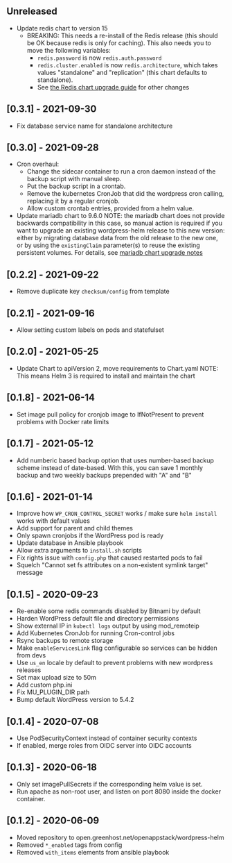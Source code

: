## Unreleased

* Update redis chart to version 15
  * BREAKING: This needs a re-install of the Redis release (this should be OK
    because redis is only for caching). This also needs you to move the
    following variables: 
    - `redis.password` is now `redis.auth.password`
    - `redis.cluster.enabled` is now `redis.architecture`, which takes values
      "standalone" and "replication" (this chart defaults to standalone).
    - See [the Redis chart upgrade
      guide](https://github.com/bitnami/charts/tree/master/bitnami/redis#upgrading)
      for other changes

## [0.3.1] - 2021-09-30

* Fix database service name for standalone architecture

## [0.3.0] - 2021-09-28

* Cron overhaul:
  - Change the sidecar container to run a cron daemon instead of the backup
    script with manual sleep.
  - Put the backup script in a crontab.
  - Remove the kubernetes CronJob that did the wordpress cron calling,
    replacing it by a regular cronjob.
  - Allow custom crontab entries, provided from a helm value.
* Update mariadb chart to 9.6.0
  NOTE: the mariadb chart does not provide backwards compatibility in this
  case, so manual action is required if you want to upgrade an existing
  wordpress-helm release to this new version: either by migrating database data
  from the old release to the new one, or by using the `existingClaim`
  parameter(s) to reuse the existing persistent volumes. For details, see
  [mariadb chart upgrade notes](
  https://artifacthub.io/packages/helm/bitnami/mariadb/9.6.0#to-8-0-0)

## [0.2.2] - 2021-09-22

* Remove duplicate key `checksum/config` from template

## [0.2.1] - 2021-09-16

* Allow setting custom labels on pods and statefulset

## [0.2.0] - 2021-05-25

* Update Chart to apiVersion 2, move requirements to Chart.yaml
  NOTE: This means Helm 3 is required to install and maintain the chart

## [0.1.8] - 2021-06-14

* Set image pull policy for cronjob image to IfNotPresent to prevent problems
  with Docker rate limits

## [0.1.7] - 2021-05-12

* Add numberic based backup option that uses number-based backup scheme instead
  of date-based. With this, you can save 1 monthly backup and two weekly backups
  prepended with "A" and "B"

## [0.1.6] - 2021-01-14

* Improve how `WP_CRON_CONTROL_SECRET` works / make sure `helm install` works with default values
* Add support for parent and child themes
* Only spawn cronjobs if the WordPress pod is ready
* Update database in Ansible playbook
* Allow extra arguments to `install.sh` scripts
* Fix rights issue with `config.php` that caused restarted pods to fail
* Squelch "Cannot set fs attributes on a non-existent symlink target" message

## [0.1.5] - 2020-09-23

* Re-enable some redis commands disabled by Bitnami by default
* Harden WordPress default file and directory permissions
* Show external IP in `kubectl logs` output by using mod_remoteip
* Add Kubernetes CronJob for running Cron-control jobs
* Rsync backups to remote storage
* Make `enableServicesLink` flag configurable so services can be hidden from devs
* Use `us_en` locale by default to prevent problems with new wordpress releases
* Set max upload size to 50m
* Add custom php.ini
* Fix MU_PLUGIN_DIR path
* Bump default WordPress version to 5.4.2

## [0.1.4] - 2020-07-08

* Use PodSecurityContext instead of container security contexts
* If enabled, merge roles from OIDC server into OIDC accounts

## [0.1.3] - 2020-06-18

* Only set imagePullSecrets if the corresponding helm value is set.
* Run apache as non-root user, and listen on port 8080 inside the docker
  container.

## [0.1.2] - 2020-06-09

* Moved repository to open.greenhost.net/openappstack/wordpress-helm
* Removed `*_enabled` tags from config
* Removed `with_items` elements from ansible playbook
